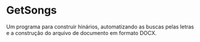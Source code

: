 # GetSongs
Um programa para construir hinários, automatizando as buscas pelas letras e a construção do arquivo de documento em formato DOCX.
